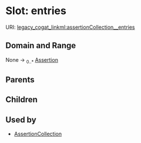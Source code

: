 
# Slot: entries



URI: [legacy_cogat_linkml:assertionCollection__entries](https://w3id.org/rwblair/legacy-cogat-linkml/assertionCollection__entries)


## Domain and Range

None &#8594;  <sub>0..\*</sub> [Assertion](Assertion.md)

## Parents


## Children


## Used by

 * [AssertionCollection](AssertionCollection.md)
